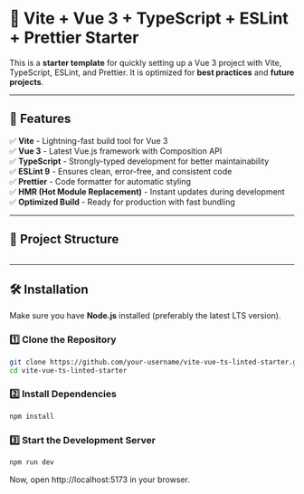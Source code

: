 # 📌 Vite + Vue 3 + TypeScript + ESLint + Prettier Starter

This is a **starter template** for quickly setting up a Vue 3 project with Vite, TypeScript, ESLint, and Prettier. It is optimized for **best practices** and **future projects**.

---

## 🚀 Features

✅ **Vite** - Lightning-fast build tool for Vue 3  
✅ **Vue 3** - Latest Vue.js framework with Composition API  
✅ **TypeScript** - Strongly-typed development for better maintainability  
✅ **ESLint 9** - Ensures clean, error-free, and consistent code  
✅ **Prettier** - Code formatter for automatic styling  
✅ **HMR (Hot Module Replacement)** - Instant updates during development  
✅ **Optimized Build** - Ready for production with fast bundling

---

## 📂 Project Structure

```vite-vue-ts-linted-starter/ │── node_modules/ # Installed dependencies │── public/ # Static assets │── src/ # Source code │ ├── assets/ # Images, icons, etc. │ ├── components/ # Vue components │ ├── views/ # Page components │ ├── App.vue # Root component │ ├── main.ts # Entry point │── .eslintrc.cjs # ESLint configuration │── .prettierrc # Prettier configuration │── tsconfig.json # TypeScript configuration │── vite.config.ts # Vite configuration │── package.json # Dependencies and scripts │── README.md # Project documentation
```


---

## 🛠 Installation

Make sure you have **Node.js** installed (preferably the latest LTS version).  

### 1️⃣ Clone the Repository
```sh
git clone https://github.com/your-username/vite-vue-ts-linted-starter.git
cd vite-vue-ts-linted-starter
```

### 2️⃣ Install Dependencies
```sh
npm install
```

### 3️⃣ Start the Development Server
```sh
npm run dev
```


Now, open http://localhost:5173 in your browser. 
